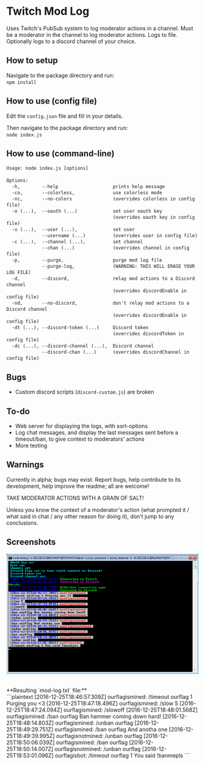 # Twitch Mod Log

Uses Twitch's PubSub system to log moderator actions in a channel.
Must be a moderator in the channel to log moderator actions.
Logs to file. Optionally logs to a discord channel of your choice.


## How to setup

Navigate to the package directory and run:<br>
`npm install`


## How to use (config file)

Edit the `config.json` file and fill in your details.

Then navigate to the package directory and run:<br>
`node index.js`


## How to use (command-line)

```plaintext
Usage: node index.js [options]

Options:
  -h,        --help                    prints help message
  -co,       --colorless,              use colorless mode
  -nc,       --no-colors               (overrides colorless in config file)
  -o (...),  --oauth (...)             set user oauth key
                                       (overrides oauth key in config file)
  -u (...),  --user (...),             set user
             --username (...)          (overrides user in config file)
  -c (...),  --channel (...),          set channel
             --chan (...)              (overrides channel in config file)
  -p,        --purge,                  purge mod log file
             --purge-log,              (WARNING: THIS WILL ERASE YOUR LOG FILE)
  -d,        --discord,                relay mod actions to a Discord channel
                                       (overrides discordEnable in config file)
  -nd,       --no-discord,             don't relay mod actions to a Discord channel
                                       (overrides discordEnable in config file)
  -dt (...), --discord-token (...)     Discord token
                                       (overrides discordToken in config file)
  -dc (...), --discord-channel (...),  Discord channel
             --discord-chan (...)      (overrides discordChannel in config file)
```


## Bugs

- Custom discord scripts (`discord-custom.js`) are broken


## To-do

- Web server for displaying the logs, with sort-options
- Log chat messages, and display the last messages sent before a timeout/ban, to give context to moderators' actions
- More testing


## Warnings

Currently in alpha; bugs may exist. Report bugs, help contribute to its development, help improve the readme; all are welcome!

TAKE MODERATOR ACTIONS WITH A GRAIN OF SALT!

Unless you know the context of a moderator's action (what prompted it / what  said in chat / any other reason for doing it), don't jump to any conclusions.


## Screenshots

![CLI screenshot](media/screenshot-01.png)

<br>
**Resulting `mod-log.txt` file:**<br>
```plaintext
[2016-12-25T18:46:57.309Z] ourflagismined: /timeout ourflag 1 Purging you <3
[2016-12-25T18:47:18.496Z] ourflagismined: /slow 5
[2016-12-25T18:47:24.094Z] ourflagismined: /slowoff
[2016-12-25T18:48:01.568Z] ourflagismined: /ban ourflag Ban hammer coming down hard!
[2016-12-25T18:48:14.803Z] ourflagismined: /unban ourflag
[2016-12-25T18:49:29.751Z] ourflagismined: /ban ourflag And anotha one
[2016-12-25T18:49:39.995Z] ourflagisnotmined: /unban ourflag
[2016-12-25T18:50:06.039Z] ourflagismined: /ban ourflag
[2016-12-25T18:50:14.007Z] ourflagisnotmined: /unban ourflag
[2016-12-25T18:53:01.096Z] ourflagisbot: /timeout ourflag 1 You said !banmepls
```
